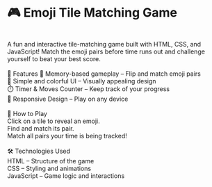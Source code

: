 # 🎮 Emoji Tile Matching Game
<br>
A fun and interactive tile-matching game built with HTML, CSS, and JavaScript! Match the emoji pairs before time runs out and challenge yourself to beat your best score.
<br>
<br>
🚀 Features
🧠 Memory-based gameplay – Flip and match emoji pairs
<br>
🎨 Simple and colorful UI – Visually appealing design
<br>
⏱️ Timer & Moves Counter – Keep track of your progress
<br>
🔄 Responsive Design – Play on any device
<br>
<br>
📜 How to Play
<br>
Click on a tile to reveal an emoji.
<br>
Find and match its pair.
<br>
Match all pairs your time is being tracked!
<br>
<br>
🛠️ Technologies Used
<br>
HTML – Structure of the game
<br>
CSS – Styling and animations
<br>
JavaScript – Game logic and interactions
